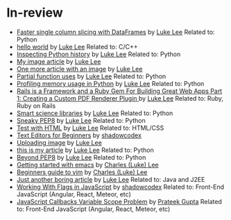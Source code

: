 # In-review

- [Faster single column slicing with DataFrames](http://pskb-stage.herokuapp.com/review/faster-single-column-slicing-with-dataframes) by [Luke Lee](http://pskb-stage.herokuapp.com/user/durden) Related to: Python
- [hello world](http://pskb-stage.herokuapp.com/review/hello-world) by [Luke Lee](http://pskb-stage.herokuapp.com/user/durden) Related to: C/C++
- [Inspecting Python history](http://pskb-stage.herokuapp.com/review/inspecting-python-history) by [Luke Lee](http://pskb-stage.herokuapp.com/user/durden) Related to: Python
- [My image article](http://pskb-stage.herokuapp.com/review/my-image-article) by [Luke Lee](http://pskb-stage.herokuapp.com/user/durden) 
- [One more article with an image](http://pskb-stage.herokuapp.com/review/one-more-article-with-an-image) by [Luke Lee](http://pskb-stage.herokuapp.com/user/durden) 
- [Partial function uses](http://pskb-stage.herokuapp.com/review/partial-function-uses) by [Luke Lee](http://pskb-stage.herokuapp.com/user/durden) Related to: Python
- [Profiling memory usage in Python](http://pskb-stage.herokuapp.com/review/profiling-memory-usage-in-python) by [Luke Lee](http://pskb-stage.herokuapp.com/user/durden) Related to: Python
- [Rails is a Framework and a Ruby Gem For Building Great Web Apps Part 1: Creating a Custom PDF Renderer Plugin ](http://pskb-stage.herokuapp.com/review/rails-is-a-framework-and-a-ruby-gem-for-building-great-web-apps-part-1-creating-a-custom-pdf-renderer-plugin) by [Luke Lee](http://pskb-stage.herokuapp.com/user/durden) Related to: Ruby, Ruby on Rails
- [Smart science libraries](http://pskb-stage.herokuapp.com/review/smart-science-libraries) by [Luke Lee](http://pskb-stage.herokuapp.com/user/durden) Related to: Python
- [Sneaky PEP8](http://pskb-stage.herokuapp.com/review/sneaky-pep8) by [Luke Lee](http://pskb-stage.herokuapp.com/user/durden) Related to: Python
- [Test with HTML](http://pskb-stage.herokuapp.com/review/test-with-html) by [Luke Lee](http://pskb-stage.herokuapp.com/user/durden) Related to: HTML/CSS
- [Text Editors for Beginners](http://pskb-stage.herokuapp.com/review/text-editors-for-beginners) by [shadowcodex](http://pskb-stage.herokuapp.com/user/shadowcodex) 
- [Uploading image](http://pskb-stage.herokuapp.com/review/uploading-image) by [Luke Lee](http://pskb-stage.herokuapp.com/user/durden) 
- [this is my article](http://pskb-stage.herokuapp.com/review/this-is-my-article) by [Luke Lee](http://pskb-stage.herokuapp.com/user/durden) Related to: Python
- [Beyond PEP8](http://pskb-stage.herokuapp.com/review/beyond-pep8) by [Luke Lee](http://pskb-stage.herokuapp.com/user/durden) Related to: Python
- [Getting started with emacs](http://pskb-stage.herokuapp.com/review/getting-started-with-emacs) by [Charles (Luke) Lee](http://pskb-stage.herokuapp.com/user/perkolasoft) 
- [Beginners guide to vim](http://pskb-stage.herokuapp.com/review/beginners-guide-to-vim) by [Charles (Luke) Lee](http://pskb-stage.herokuapp.com/user/perkolasoft) 
- [Just another boring article](http://pskb-stage.herokuapp.com/review/just-another-boring-article) by [Luke Lee](http://pskb-stage.herokuapp.com/user/durden) Related to: Java and J2EE
- [Working With Flags in JavaScript](http://pskb-stage.herokuapp.com/review/working-with-flags-in-javascript) by [shadowcodex](http://pskb-stage.herokuapp.com/user/shadowcodex) Related to: Front-End JavaScript (Angular, React, Meteor, etc)
- [JavaScript Callbacks Variable Scope Problem](http://pskb-stage.herokuapp.com/review/javascript-callbacks-variable-scope-problem) by [Prateek Gupta](http://pskb-stage.herokuapp.com/user/prtkgpt) Related to: Front-End JavaScript (Angular, React, Meteor, etc)
